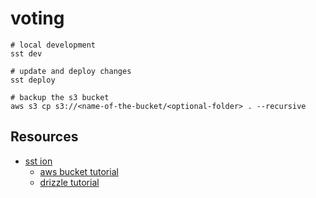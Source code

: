 # voting

```
# local development
sst dev

# update and deploy changes
sst deploy

# backup the s3 bucket
aws s3 cp s3://<name-of-the-bucket/<optional-folder> . --recursive
```

## Resources

- [sst ion](https://ion.sst.dev/docs/start/aws/remix/)
    - [aws bucket tutorial](https://ion.sst.dev/docs/start/aws/remix/)
    - [drizzle tutorial](https://ion.sst.dev/docs/start/aws/drizzle/)
